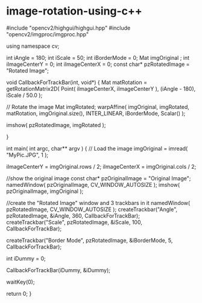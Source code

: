 # image-rotation-using-c++
#include "opencv2/highgui/highgui.hpp"
#include "opencv2/imgproc/imgproc.hpp"

using namespace cv;

int iAngle = 180;
int iScale = 50;
int iBorderMode = 0;
Mat imgOriginal ;
int iImageCenterY = 0;
int iImageCenterX = 0;
const char* pzRotatedImage = "Rotated Image";

void CallbackForTrackBar(int, void*)
{
 Mat matRotation = getRotationMatrix2D(  Point( iImageCenterX, iImageCenterY ), (iAngle - 180), iScale / 50.0 );
 
 // Rotate the image
 Mat imgRotated;
 warpAffine( imgOriginal, imgRotated, matRotation, imgOriginal.size(), INTER_LINEAR, iBorderMode, Scalar() );

 imshow( pzRotatedImage, imgRotated );
 
}

 int main( int argc, char** argv )
 {
 // Load the image
 imgOriginal = imread( "MyPic.JPG", 1 );

 iImageCenterY = imgOriginal.rows / 2;
 iImageCenterX = imgOriginal.cols / 2;

 //show the original image
 const char* pzOriginalImage = "Original Image";
 namedWindow( pzOriginalImage, CV_WINDOW_AUTOSIZE );
 imshow( pzOriginalImage, imgOriginal );

 //create the "Rotated Image" window and 3 trackbars in it
 namedWindow( pzRotatedImage, CV_WINDOW_AUTOSIZE );
 createTrackbar("Angle", pzRotatedImage, &iAngle, 360, CallbackForTrackBar);
 createTrackbar("Scale", pzRotatedImage, &iScale, 100, CallbackForTrackBar);

 

 createTrackbar("Border Mode", pzRotatedImage, &iBorderMode, 5, CallbackForTrackBar);
 
 int iDummy = 0;

 CallbackForTrackBar(iDummy, &iDummy);

 waitKey(0);

 return 0;
 }

